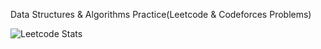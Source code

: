 Data Structures & Algorithms Practice(Leetcode & Codeforces Problems)


![Leetcode Stats](https://leetcard.Dhruv_Sareen/Dhruv_Sareen)
